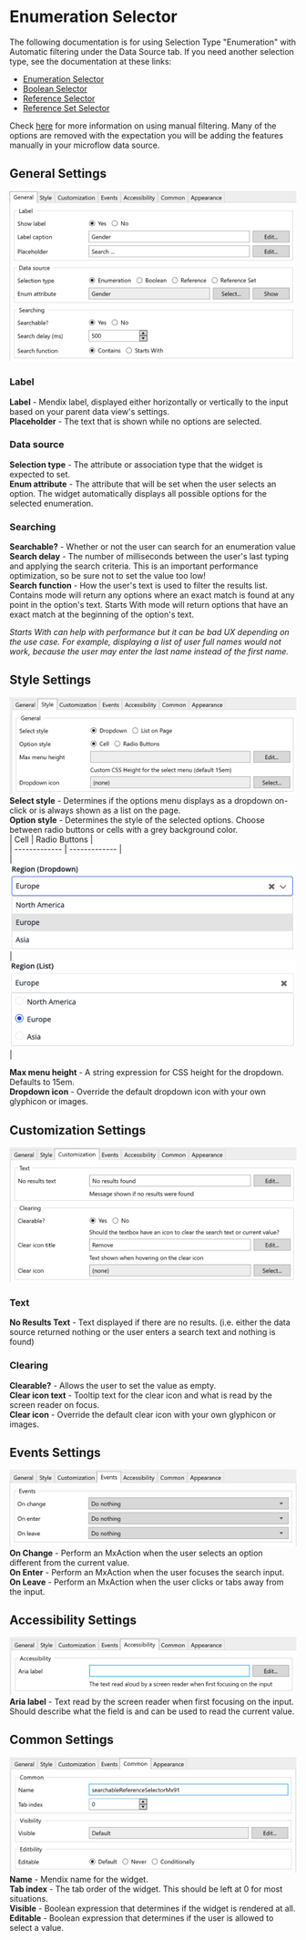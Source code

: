 # Enumeration Selector
The following documentation is for using Selection Type "Enumeration" with Automatic filtering under the Data Source tab. If you need another selection type, see the documentation at these links:
-   [Enumeration Selector](https://github.com/bsgriggs/mendix9-searchable-reference-selector/blob/master/docs/Enumeration.md)
-   [Boolean Selector](https://github.com/bsgriggs/mendix9-searchable-reference-selector/blob/master/docs/Boolean.md)
-   [Reference Selector](https://github.com/bsgriggs/mendix9-searchable-reference-selector/blob/master/docs/Reference.md)
-   [Reference Set Selector](https://github.com/bsgriggs/mendix9-searchable-reference-selector/blob/master/docs/ReferenceSet.md)

Check [here](https://github.com/bsgriggs/mendix9-searchable-reference-selector/blob/master/docs/ManualFiltering.md) for more information on using manual filtering. Many of the options are removed with the expectation you will be adding the features manually in your microflow data source.  

## General Settings
![generalEnum](https://github.com/bsgriggs/mendix9-searchable-reference-selector/blob/media/v4/generalEnum.png)  
### Label
**Label** - Mendix label, displayed either horizontally or vertically to the input based on your parent data view's settings.  
**Placeholder** - The text that is shown while no options are selected.  

### Data source
**Selection type** - The attribute or association type that the widget is expected to set.  
**Enum attribute** - The attribute that will be set when the user selects an option. The widget automatically displays all possible options for the selected enumeration.  

### Searching
**Searchable?** - Whether or not the user can search for an enumeration value
**Search delay** - The number of milliseconds between the user's last typing and applying the search criteria. This is an important performance optimization, so be sure not to set the value too low!  
**Search function** - How the user's text is used to filter the results list. Contains mode will return any options where an exact match is found at any point in the option's text. Starts With mode will return options that have an exact match at the beginning of the option's text.  

*Starts With can help with performance but it can be bad UX depending on the use case. For example, displaying a list of user full names would not work, because the user may enter the last name instead of the first name.*  

## Style Settings
![generalEnum](https://github.com/bsgriggs/mendix9-searchable-reference-selector/blob/media/v4/styleEnum.png)  
**Select style** - Determines if the options menu displays as a dropdown on-click or is always shown as a list on the page.  
**Option style** - Determines the style of the selected options. Choose between radio buttons or cells with a grey background color.  
| Cell | Radio Buttons |  
| ------------- | ------------- |  
| ![DropdownRef](https://github.com/bsgriggs/mendix9-searchable-reference-selector/blob/media/v4/demoDrop.png)   | ![ListRef](https://github.com/bsgriggs/mendix9-searchable-reference-selector/blob/media/v4/demoList.png)   |  

**Max menu height** - A string expression for CSS height for the dropdown. Defaults to 15em.  
**Dropdown icon** - Override the default dropdown icon with your own glyphicon or images.  

## Customization Settings  
![customizationEnum](https://github.com/bsgriggs/mendix9-searchable-reference-selector/blob/media/v4/customizationEnum.png)  
### Text
**No Results Text** - Text displayed if there are no results. (i.e. either the data source returned nothing or the user enters a search text and nothing is found)  

### Clearing
**Clearable?** - Allows the user to set the value as empty.  
**Clear icon text** - Tooltip text for the clear icon and what is read by the screen reader on focus.  
**Clear icon** - Override the default clear icon with your own glyphicon or images.  

## Events Settings
![eventsNotRefSet](https://github.com/bsgriggs/mendix9-searchable-reference-selector/blob/media/v4/eventsNotRefSet.png)  
**On Change** - Perform an MxAction when the user selects an option different from the current value.  
**On Enter** - Perform an MxAction when the user focuses the search input.  
**On Leave** - Perform an MxAction when the user clicks or tabs away from the input.  

## Accessibility Settings

![accessibilityBool&Enum](https://github.com/bsgriggs/mendix9-searchable-reference-selector/blob/media/v4/accessibilityBool&Enum.png)  
**Aria label** - Text read by the screen reader when first focusing on the input. Should describe what the field is and can be used to read the current value.  

## Common Settings  
![styleEnum](https://github.com/bsgriggs/mendix9-searchable-reference-selector/blob/media/v4/common.png)  
**Name** - Mendix name for the widget.  
**Tab index** - The tab order of the widget. This should be left at 0 for most situations.  
**Visible** - Boolean expression that determines if the widget is rendered at all.  
**Editable** - Boolean expression that determines if the user is allowed to select a value.  


